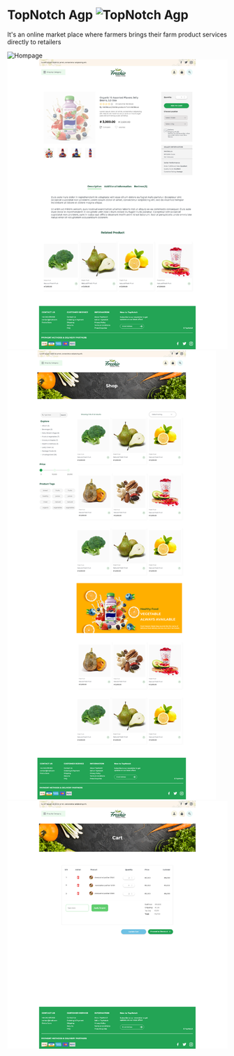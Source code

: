 # TopNotch Agp ![TopNotch Agp](./assets/images/logo.png)

It's an online market place where farmers brings their farm product services directly to retailers

![Hompage](/tree/main/assets/img/ui/Homepage.png)
![Product Details](/assets/img/ui/product-details.png)
![shop](/assets/img/ui/Shop.png)
![Cart](/assets/img/ui/Cart.png)
